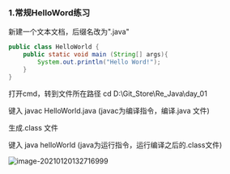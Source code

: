 ### 1.常规HelloWord练习

新建一个文本文档，后缀名改为".java"

```java
public class HelloWorld {
    public static void main (String[] args){
        System.out.println("Hello Word!");
    }
}
```

打开cmd，转到文件所在路径 cd D:\Git_Store\Re_Java\day_01

键入 javac HelloWorld.java     (javac为编译指令，编译.java 文件)

生成.class 文件

键入 java helloWorld           (java为运行指令，运行编译之后的.class文件)

![image-20210120132716999](D:\Git_Store\Re_Java\image-20210120132716999.png)